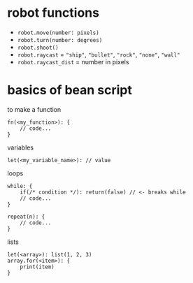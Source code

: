 # robot functions

- `robot.move(number: pixels)`
- `robot.turn(number: degrees)`
- `robot.shoot()`
- `robot.raycast` = `"ship"`, `"bullet"`, `"rock"`, `"none"`, `"wall"`
- `robot.raycast_dist` = number in pixels

# basics of bean script

to make a function

```beanscript
fn(<my_function>): {
    // code...
}
```

variables

```beanscript
let(<my_variable_name>): // value
```

loops

```beanscript
while: {
    if(/* condition */): return(false) // <- breaks while
    // code...
}

repeat(n): {
    // code...
}
```

lists

```beanscript
let(<array>): list(1, 2, 3)
array.for(<item>): {
    print(item)
}
```

